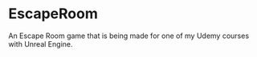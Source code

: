 # EscapeRoom
An Escape Room game that is being made for one of my Udemy courses with Unreal Engine.
